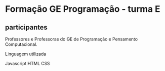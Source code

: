 # Formação GE Programação - turma E
## participantes

Professores e Professoras do GE de Programação e Pensamento Computacional.

Linguagem utilizada

Javascript
HTML
CSS
